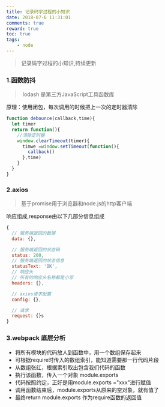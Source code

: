 ```yaml
---
title: 记录码字过程的小知识
date: 2018-07-6 11:31:01
comments: true
reward: true
toc: true
tags:
	- node
---
```


> 记录码字过程的小知识,持续更新

<!--more-->

### 1.函数防抖

> ​	lodash 是第三方JavaScript工具函数库

原理：使用闭包，每次调用的时候把上一次的定时器清除

```javascript
function debounce(callback,time){
  let timer
  return function(){
    //清除定时器
    window.clearTimeout(timer){
      timwe =window.setTimeout(function(){
        callback()
      },time)
    }
  }
}
```

### 2.axios 

> 基于promise用于浏览器和node.js的http客户端

响应组成,response由以下几部分信息组成

```javascript
{
  // 服务端返回的数据
  data: {},

  // 服务端返回的状态码
  status: 200,
  // 服务端返回的状态信息
  statusText: 'OK',
  // 响应头
  // 所有的响应头名称都是小写
  headers: {},

  // axios请求配置
  config: {},

  // 请求
  request: {}s
}

```

### 3.webpack 底层分析

+ 将所有模块的代码放人到函数中，用一个数组保存起来
+ 可根据require时传入的数组索引，能知道需要那一行代码片段
+ 从数组张红，根据索引取出包含我们代码的函数
+ 执行该函数，传入一个对象 module.exports
+ 代码按照约定，正好是用module.exports ="xxx"进行赋值
+ 调用函数结束后，module.exports从原来的空对象，就有值了
+ 最终return module.exports 作为require函数的返回值

